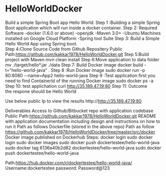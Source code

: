 # HelloWorldDocker
Build a simple Spring Boot app Hello World:
Step 1 :Building a simple Spring Boot application which will run inside a docker container.
Step 2: Required Software
          -docker (1.6.0 or above)
          -openjdk
          -Maven 3.0+
          -Ubuntu Machines installed on Google Cloud Platform
          -Spring tool Suite
Step 3: Build a Simple Hello World App using Spring boot.     
Step 4:Clone Source Code from Github Repositery 
       Public Path:https://github.com/kakkar1978/HelloWorldDocker.git
Step 5:Build project with Maven
           mvn clean install
Step 6:Move application to data folder
          mv ./target/hello*.jar ./data
Step 7: Build Docker image
           docker build -t="hello-world-java" .
Step 8 :Run Docker image
        sudo docker run -p 80:8080  --name=App2 hello-world-java
Step 9 :Test application
first you need to find ContainerId of the running Docker image
            sudo docker ps -a
Step 10: test applichation
             curl http://35.189.47.19:80 
Step 11: Outcome       
the respone should be
Hello World

Use below public Ip to view the results
http://http://35.189.47.19:80

Deliverables 
Access to Github/Bitbucket repo with application codebase
Public Path:https://github.com/kakkar1978/HelloWorldDocker.git
README with application documentation including design and instructions on how to run it 
Path as follows
Dockerfile (stored in the above repo)
Path as follow
https://github.com/kakkar1978/HelloWorldDocker/tree/master/src/docker
Docker image published on Dockerhub
Steps:
docker login
  sudo docker login
  sudo docker images
  sudo docker push dockertestee/hello-world-java
  sudo docker tag 6136a40b2d82 dockertestee/hello-world-java
  sudo docker push dockertestee/hello-world-java

Path:https://hub.docker.com/r/dockertestee/hello-world-java/
Username:dockertestee
password: Password@123

